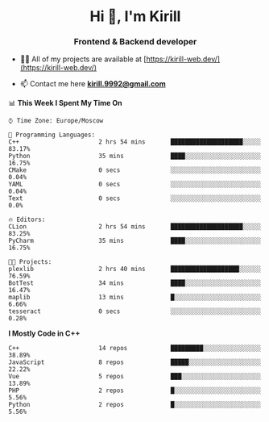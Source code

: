 <h1 align="center">Hi 👋, I'm Kirill</h1>
<h3 align="center">Frontend & Backend developer</h3>

- 👨‍💻 All of my projects are available at [https://kirill-web.dev/](https://kirill-web.dev/)

- 📫 Contact me here **kirill.9992@gmail.com**











<!--START_SECTION:waka-->
📊 **This Week I Spent My Time On** 

```text
⌚︎ Time Zone: Europe/Moscow

💬 Programming Languages: 
C++                      2 hrs 54 mins       ████████████████████░░░░░   83.17% 
Python                   35 mins             ████░░░░░░░░░░░░░░░░░░░░░   16.75% 
CMake                    0 secs              ░░░░░░░░░░░░░░░░░░░░░░░░░   0.04% 
YAML                     0 secs              ░░░░░░░░░░░░░░░░░░░░░░░░░   0.04% 
Text                     0 secs              ░░░░░░░░░░░░░░░░░░░░░░░░░   0.0%

🔥 Editors: 
CLion                    2 hrs 54 mins       ████████████████████░░░░░   83.25% 
PyCharm                  35 mins             ████░░░░░░░░░░░░░░░░░░░░░   16.75%

🐱‍💻 Projects: 
plexlib                  2 hrs 40 mins       ███████████████████░░░░░░   76.59% 
BotTest                  34 mins             ████░░░░░░░░░░░░░░░░░░░░░   16.47% 
maplib                   13 mins             █░░░░░░░░░░░░░░░░░░░░░░░░   6.66% 
tesseract                0 secs              ░░░░░░░░░░░░░░░░░░░░░░░░░   0.28%

```

**I Mostly Code in C++** 

```text
C++                      14 repos            █████████░░░░░░░░░░░░░░░░   38.89% 
JavaScript               8 repos             █████░░░░░░░░░░░░░░░░░░░░   22.22% 
Vue                      5 repos             ███░░░░░░░░░░░░░░░░░░░░░░   13.89% 
PHP                      2 repos             █░░░░░░░░░░░░░░░░░░░░░░░░   5.56% 
Python                   2 repos             █░░░░░░░░░░░░░░░░░░░░░░░░   5.56%

```



<!--END_SECTION:waka-->

